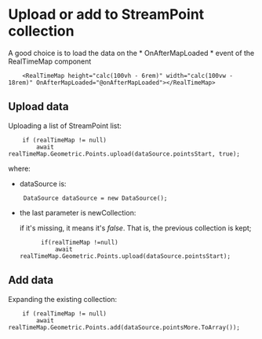 # Upload or add to StreamPoint collection

A good choice is to load the data on the * OnAfterMapLoaded * event of the RealTimeMap component


        <RealTimeMap height="calc(100vh - 6rem)" width="calc(100vw - 18rem)" OnAfterMapLoaded="@onAfterMapLoaded"></RealTimeMap>


## Upload data

Uploading a list of StreamPoint list:

        if (realTimeMap != null)
            await realTimeMap.Geometric.Points.upload(dataSource.pointsStart, true);


where:

- dataSource is:

       DataSource dataSource = new DataSource();

- the last parameter is newCollection:
  
  if it's missing, it means it's _false_. That is, the previous collection is kept;

            if(realTimeMap !=null)
                await realTimeMap.Geometric.Points.upload(dataSource.pointsStart);

## Add data

Expanding the existing collection:

        if (realTimeMap != null)
            await realTimeMap.Geometric.Points.add(dataSource.pointsMore.ToArray());
